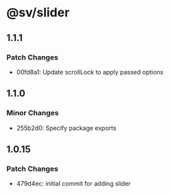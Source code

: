 # @sv/slider

## 1.1.1

### Patch Changes

- 00fd8a1: Update scrollLock to apply passed options

## 1.1.0

### Minor Changes

- 255b2d0: Specify package exports

## 1.0.15

### Patch Changes

- 479d4ec: initial commit for adding slider
